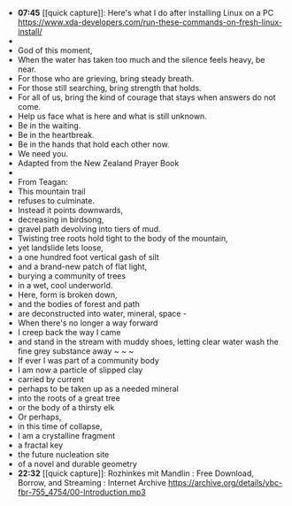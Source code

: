 - **07:45** [[quick capture]]: Here's what I do after installing Linux on a PC https://www.xda-developers.com/run-these-commands-on-fresh-linux-install/
-
- God of this moment,
- When the water has taken too much and the silence feels heavy, be near.
- For those who are grieving, bring steady breath.
- For those still searching, bring strength that holds.
- For all of us, bring the kind of courage that stays when answers do not come.
- Help us face what is here and what is still unknown.
- Be in the waiting.
- Be in the heartbreak.
- Be in the hands that hold each other now.
- We need you.
- Adapted from the New Zealand Prayer Book
-
- From Teagan:
- This mountain trail
- refuses to culminate.
- Instead it points downwards,
- decreasing in birdsong,
- gravel path devolving into tiers of mud.
- Twisting tree roots hold tight to the body of the mountain,
- yet landslide lets loose,
- a one hundred foot vertical gash of silt
- and a brand-new patch of flat light,
- burying a community of trees
- in a wet, cool underworld.
- Here, form is broken down,
- and the bodies of forest and path
- are deconstructed into water, mineral, space -
- When there's no longer a way forward
- I creep back the way I came
- and stand in the stream with muddy shoes, letting clear water wash the fine grey substance away ~ ~ ~
- If ever I was part of a community body
- I am now a particle of slipped clay
- carried by current
- perhaps to be taken up as a needed mineral
- into the roots of a great tree
- or the body of a thirsty elk
- Or perhaps,
- in this time of collapse,
- I am a crystalline fragment
- a fractal key
- the future nucleation site
- of a novel and durable geometry
- **22:32** [[quick capture]]: Rozhinkes mit Mandlin : Free Download, Borrow, and Streaming : Internet Archive https://archive.org/details/ybc-fbr-755_4754/00-Introduction.mp3